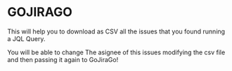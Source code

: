 # GOJIRAGO

This will help you to download as CSV all the issues that you found running a JQL Query.

You will be able to change The asignee of this issues modifying the csv file and then passing it again to GoJiraGo!
